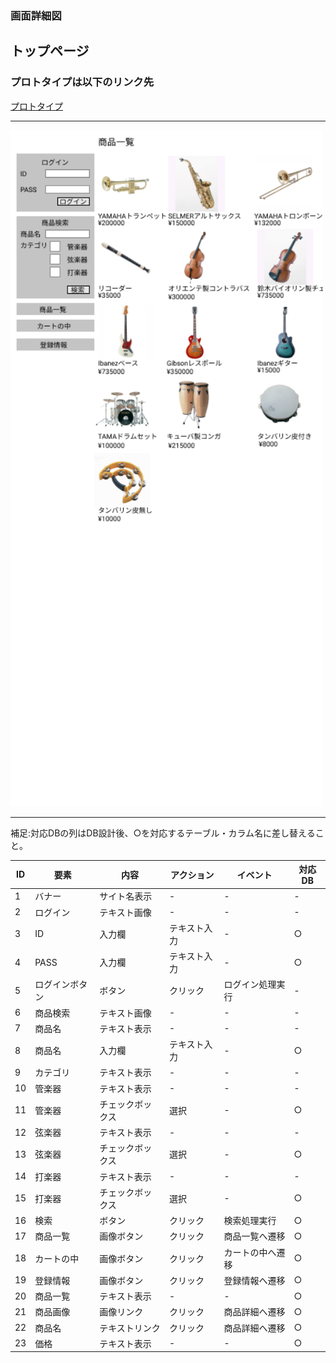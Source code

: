 ### 画面詳細図
## トップページ
### プロトタイプは以下のリンク先
[プロトタイプ](https://www.figma.com/file/6Yf2qJ7891kpVqYZWanvGx/Untitled?node-id=0%3A1)
*****
<img src="../img/toppage.png" width="500">

*****
補足:対応DBの列はDB設計後、○を対応するテーブル・カラム名に差し替えること。

| ID | 要素 | 内容 | アクション | イベント | 対応DB |
|----|-----|-----|----------|----------|------|
|1   |バナー|サイト名表示|-   |-           |-   |
|2   |ログイン|テキスト画像|-   |-         |-     |
|3   |ID    |入力欄     |テキスト入力|-   |○     |
|4   |PASS  |入力欄     |テキスト入力|-   |○     |
|5   |ログインボタン|ボタン|クリック  |ログイン処理実行|- |
|6   |商品検索|テキスト画像|-   |-        |-     |
|7   |商品名 |テキスト表示|-   |-        |-     |
|8   |商品名 |入力欄    |テキスト入力|-   |○     |
|9   |カテゴリ|テキスト表示|-       |-   |-     |
|10  |管楽器  |テキスト表示|-      |-   |-     |
|11  |管楽器  |チェックボックス|選択  |-    |○   |
|12  |弦楽器  |テキスト表示   |-  |-    |-     |
|13  |弦楽器  |チェックボックス|選択|-   |○     |
|14  |打楽器  |テキスト表示|-      |-   |-    |
|15  |打楽器  |チェックボックス|選択|-   |○     |
|16  |検索   |ボタン   |クリック|検索処理実行|○  |
|17  |商品一覧|画像ボタン|クリック|商品一覧へ遷移|○ |
|18  |カートの中|画像ボタン|クリック|カートの中へ遷移|○ |
|19  |登録情報  |画像ボタン|クリック|登録情報へ遷移|○ |
|20  |商品一覧  |テキスト表示|-    |-     |○    |
|21  |商品画像  |画像リンク |クリック|商品詳細へ遷移|○ |
|22  |商品名   |テキストリンク|クリック|商品詳細へ遷移|○ |
|23  |価格    |テキスト表示  |-     |-      |○   |
